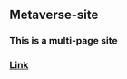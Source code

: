 ## Metaverse-site

### This is a multi-page site
### [Link](https://knyazevdmitriy.github.io/metaverse_site/)